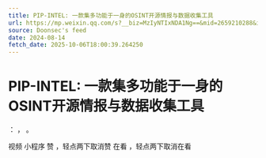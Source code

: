 ```yaml
---
title: PIP-INTEL: 一款集多功能于一身的OSINT开源情报与数据收集工具
url: https://mp.weixin.qq.com/s?__biz=MzIyNTIxNDA1Ng==&mid=2659210288&idx=1&sn=814856785c56d045af1c5aa3a8bb9e56
source: Doonsec's feed
date: 2024-08-14
fetch_date: 2025-10-06T18:00:39.264250
---
```


# PIP-INTEL: 一款集多功能于一身的OSINT开源情报与数据收集工具

：
，
。

视频
小程序
赞
，轻点两下取消赞
在看
，轻点两下取消在看